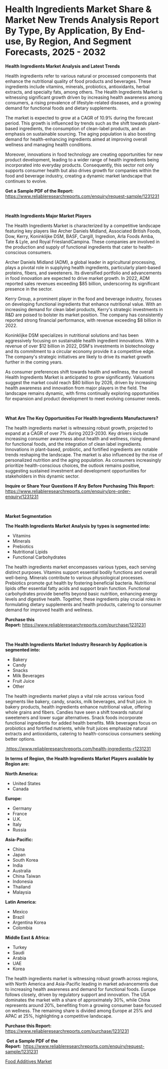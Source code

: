 <p><h1>Health Ingredients Market Share & Market New Trends Analysis Report By Type, By Application, By End-use, By Region, And Segment Forecasts, 2025 - 2032</h1></p><p><strong>Health Ingredients Market Analysis and Latest Trends</strong></p>
<p><p>Health ingredients refer to various natural or processed components that enhance the nutritional quality of food products and beverages. These ingredients include vitamins, minerals, probiotics, antioxidants, herbal extracts, and specialty fats, among others. The Health Ingredients Market is witnessing significant growth driven by increasing health awareness among consumers, a rising prevalence of lifestyle-related diseases, and a growing demand for functional foods and dietary supplements.</p><p>The market is expected to grow at a CAGR of 10.9% during the forecast period. This growth is influenced by trends such as the shift towards plant-based ingredients, the consumption of clean-label products, and an emphasis on sustainable sourcing. The aging population is also boosting demand for health-enhancing ingredients aimed at improving overall wellness and managing health conditions. </p><p>Moreover, innovations in food technology are creating opportunities for new product development, leading to a wider range of health ingredients being incorporated into everyday products. Consequently, this sector not only supports consumer health but also drives growth for companies within the food and beverage industry, creating a dynamic market landscape that continues to evolve.</p></p>
<p><strong>Get a Sample PDF of the Report:&nbsp;</strong> <a href="https://www.reliableresearchreports.com/enquiry/request-sample/1231231?utm_campaign=3057&utm_medium=2&utm_source=Github&utm_content=ia&utm_term=07042025&utm_id=health-ingredients">https://www.reliableresearchreports.com/enquiry/request-sample/1231231</a></p>
<p>&nbsp;</p>
<p><strong>Health Ingredients Major Market Players</strong></p>
<p><p>The Health Ingredients Market is characterized by a competitive landscape featuring key players like Archer Daniels Midland, Associated British Foods, Dow, Kerry, Koninklijke DSM, BASF, Cargill, Ingredion, Arla Foods Amba, Tate & Lyle, and Royal FrieslandCampina. These companies are involved in the production and supply of functional ingredients that cater to health-conscious consumers.</p><p>Archer Daniels Midland (ADM), a global leader in agricultural processing, plays a pivotal role in supplying health ingredients, particularly plant-based proteins, fibers, and sweeteners. Its diversified portfolio and advancements in food innovation are expected to drive market growth. In 2022, ADM reported sales revenues exceeding $85 billion, underscoring its significant presence in the sector.</p><p>Kerry Group, a prominent player in the food and beverage industry, focuses on developing functional ingredients that enhance nutritional value. With an increasing demand for clean label products, Kerry's strategic investments in R&D are poised to bolster its market position. The company has consistently reported strong financial performance, with revenue exceeding $8 billion in 2022.</p><p>Koninklijke DSM specializes in nutritional solutions and has been aggressively focusing on sustainable health ingredient innovations. With a revenue of over $12 billion in 2022, DSM's investments in biotechnology and its commitment to a circular economy provide it a competitive edge. The company's strategic initiatives are likely to drive its market growth further in the coming years.</p><p>As consumer preferences shift towards health and wellness, the overall Health Ingredients Market is anticipated to grow significantly. Valuations suggest the market could reach $80 billion by 2026, driven by increasing health awareness and innovation from major players in the field. The landscape remains dynamic, with firms continually exploring opportunities for expansion and product development to meet evolving consumer needs.</p></p>
<p>&nbsp;</p>
<p><strong>What Are The Key Opportunities For Health Ingredients Manufacturers?</strong></p>
<p><p>The health ingredients market is witnessing robust growth, projected to expand at a CAGR of over 7% during 2023-2030. Key drivers include increasing consumer awareness about health and wellness, rising demand for functional foods, and the integration of clean label ingredients. Innovations in plant-based, probiotic, and fortified ingredients are notable trends reshaping the landscape. The market is also influenced by the rise of personalized nutrition and the aging population. As consumers increasingly prioritize health-conscious choices, the outlook remains positive, suggesting sustained investment and development opportunities for stakeholders in this dynamic sector.</p></p>
<p><strong>Inquire or Share Your Questions If Any Before Purchasing This Report:</strong> <a href="https://www.reliableresearchreports.com/enquiry/pre-order-enquiry/1231231?utm_campaign=3057&utm_medium=2&utm_source=Github&utm_content=ia&utm_term=07042025&utm_id=health-ingredients">https://www.reliableresearchreports.com/enquiry/pre-order-enquiry/1231231</a></p>
<p>&nbsp;</p>
<p><strong>Market Segmentation</strong></p>
<p><strong>The Health Ingredients Market Analysis by types is segmented into:</strong></p>
<p><ul><li>Vitamins</li><li>Minerals</li><li>Prebiotics</li><li>Nutritional Lipids</li><li>Functional Carbohydrates</li></ul></p>
<p><p>The health ingredients market encompasses various types, each serving distinct purposes. Vitamins support essential bodily functions and overall well-being. Minerals contribute to various physiological processes. Prebiotics promote gut health by fostering beneficial bacteria. Nutritional lipids offer essential fatty acids and support brain function. Functional carbohydrates provide benefits beyond basic nutrition, enhancing energy levels and digestive health. Together, these ingredients play crucial roles in formulating dietary supplements and health products, catering to consumer demand for improved health and wellness.</p></p>
<p><strong>Purchase this Report:&nbsp;</strong><a href="https://www.reliableresearchreports.com/purchase/1231231?utm_campaign=3057&utm_medium=2&utm_source=Github&utm_content=ia&utm_term=07042025&utm_id=health-ingredients">https://www.reliableresearchreports.com/purchase/1231231</a></p>
<p>&nbsp;</p>
<p><strong>The Health Ingredients Market Industry Research by Application is segmented into:</strong></p>
<p><ul><li>Bakery</li><li>Candy</li><li>Snacks</li><li>Milk Beverages</li><li>Fruit Juice</li><li>Other</li></ul></p>
<p><p>The health ingredients market plays a vital role across various food segments like bakery, candy, snacks, milk beverages, and fruit juice. In bakery products, health ingredients enhance nutritional value, offering whole grains and fibers. Candies have seen a shift towards natural sweeteners and lower sugar alternatives. Snack foods incorporate functional ingredients for added health benefits. Milk beverages focus on probiotics and fortified nutrients, while fruit juices emphasize natural extracts and antioxidants, catering to health-conscious consumers seeking better options.</p></p>
<p><a href="https://www.reliableresearchreports.com/health-ingredients-r1231231?utm_campaign=3057&utm_medium=2&utm_source=Github&utm_content=ia&utm_term=07042025&utm_id=health-ingredients">&nbsp;https://www.reliableresearchreports.com/health-ingredients-r1231231</a></p>
<p><strong>In terms of Region, the Health Ingredients Market Players available by Region are:</strong></p>
<p>
    <p> <strong> North America: </strong>
        <ul>
            <li>United States</li>
            <li>Canada</li>
        </ul>
        </p> 
    <p> <strong> Europe: </strong>
        <ul>
            <li>Germany</li>
            <li>France</li>
            <li>U.K.</li>
            <li>Italy</li>
            <li>Russia</li>
        </ul>
        </p> 
    <p> <strong> Asia-Pacific: </strong>
        <ul>
            <li>China</li>
            <li>Japan</li>
            <li>South Korea</li>
            <li>India</li>
            <li>Australia</li>
            <li>China Taiwan</li>
            <li>Indonesia</li>
            <li>Thailand</li>
            <li>Malaysia</li>
        </ul>
        </p> 
    <p> <strong> Latin America: </strong>
        <ul>
            <li>Mexico</li>
            <li>Brazil</li>
            <li>Argentina Korea</li>
            <li>Colombia</li>
        </ul>
        </p> 
    <p> <strong> Middle East & Africa: </strong>
        <ul>
            <li>Turkey</li>
            <li>Saudi</li>
            <li>Arabia</li>
            <li>UAE</li>
            <li>Korea</li>
        </ul>
    </p>
    </p>
<p><p>The health ingredients market is witnessing robust growth across regions, with North America and Asia-Pacific leading in market advancements due to increasing health awareness and demand for functional foods. Europe follows closely, driven by regulatory support and innovation. The USA dominates the market with a share of approximately 30%, while China represents around 20%, benefiting from a growing consumer base focused on wellness. The remaining share is divided among Europe at 25% and APAC at 25%, highlighting a competitive landscape.</p></p>
<p><strong>Purchase this Report: </strong><a href="https://www.reliableresearchreports.com/purchase/1231231?utm_campaign=3057&utm_medium=2&utm_source=Github&utm_content=ia&utm_term=07042025&utm_id=health-ingredients">https://www.reliableresearchreports.com/purchase/1231231</a></p>
<p>&nbsp;<strong>Get a Sample PDF of the Report:&nbsp;&nbsp;</strong><a href="https://www.reliableresearchreports.com/enquiry/request-sample/1231231?utm_campaign=3057&utm_medium=2&utm_source=Github&utm_content=ia&utm_term=07042025&utm_id=health-ingredients">https://www.reliableresearchreports.com/enquiry/request-sample/1231231</a></p>
<p><strong></strong></p>
<p><p><a href="https://github.com/kaddahblejc/Market-Research-Report-List-1/blob/main/food-additives-market.md?utm_campaign=3057&utm_medium=2&utm_source=Github&utm_content=ia&utm_term=07042025&utm_id=health-ingredients">Food Additives Market</a></p></p>